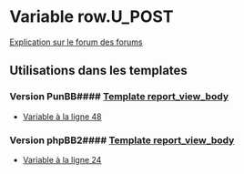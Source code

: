 # Variable row.U_POST
[Explication sur le forum des forums](http://forum.forumactif.com/t294113-listing-des-variables#row.U_POST)
## Utilisations dans les templates
### Version PunBB#### [Template report_view_body](punbb/report_view_body.md)
* [Variable à la ligne 48](../punbb/report_view_body.tpl#L48)
### Version phpBB2#### [Template report_view_body](subsilver/report_view_body.md)
* [Variable à la ligne 24](../subsilver/report_view_body.tpl#L24)